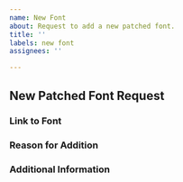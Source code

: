 ```yaml
---
name: New Font
about: Request to add a new patched font.
title: ''
labels: new font
assignees: ''

---
```


## New Patched Font Request

### Link to Font
<!-- Provide a link to the font's page -->


### Reason for Addition
 <!-- Explain why this font should be added -->


### Additional Information
 <!-- Add any other relevant information here -->

